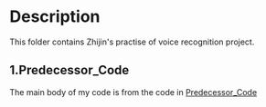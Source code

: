 # Description
This folder contains Zhijin's practise of voice recognition project.
## 1.Predecessor_Code
The main body of my code is from the code in [Predecessor_Code](../Predecessor_Code/code)